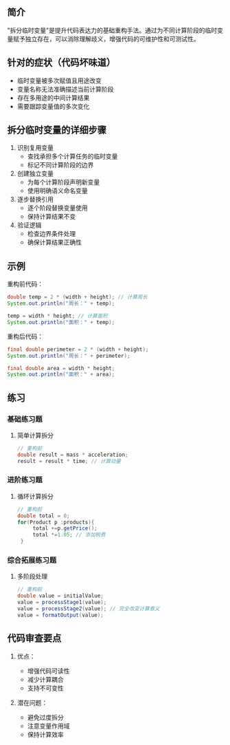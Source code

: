 ## 简介
"拆分临时变量"是提升代码表达力的基础重构手法。通过为不同计算阶段的临时变量赋予独立存在，可以消除理解歧义，增强代码的可维护性和可测试性。

## 针对的症状（代码坏味道）
- 临时变量被多次赋值且用途改变
- 变量名称无法准确描述当前计算阶段
- 存在多用途的中间计算结果
- 需要跟踪变量值的多次变化

## 拆分临时变量的详细步骤
1. 识别复用变量
   - 查找承担多个计算任务的临时变量
   - 标记不同计算阶段的边界
2. 创建独立变量
   - 为每个计算阶段声明新变量
   - 使用明确语义命名变量
3. 逐步替换引用
   - 逐个阶段替换变量使用
   - 保持计算结果不变
4. 验证逻辑
   - 检查边界条件处理
   - 确保计算结果正确性

## 示例
重构前代码：
```java
double temp = 2 * (width + height); // 计算周长
System.out.println("周长：" + temp);

temp = width * height; // 计算面积
System.out.println("面积：" + temp);
```

重构后代码：
```java
final double perimeter = 2 * (width + height);
System.out.println("周长：" + perimeter);

final double area = width * height;
System.out.println("面积：" + area);
```

## 练习
### 基础练习题
1. 简单计算拆分

   ```java
   // 重构前
   double result = mass * acceleration;
   result = result * time; // 计算动量
   ```

### 进阶练习题
1. 循环计算拆分

   ```java
   // 重构前
   double total = 0;
   for(Product p :products){
        total +=p.getPrice();
        total *=1.05; // 添加税费
    }
   ```

### 综合拓展练习题
1. 多阶段处理
   ```java
   // 重构前
   double value = initialValue;
   value = processStage1(value);
   value = processStage2(value); // 完全改变计算意义
   value = formatOutput(value);
   ```

## 代码审查要点
1. 优点：
   - 增强代码可读性
   - 减少计算耦合
   - 支持不可变性

2. 潜在问题：
   - 避免过度拆分
   - 注意变量作用域
   - 保持计算效率
